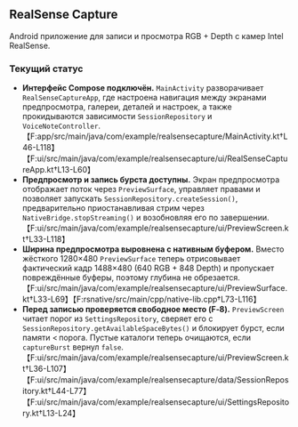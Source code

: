 ## RealSense Capture

Android приложение для записи и просмотра RGB + Depth с камер Intel RealSense.

### Текущий статус

* **Интерфейс Compose подключён.** `MainActivity` разворачивает `RealSenseCaptureApp`, где настроена навигация между экранами предпросмотра, галереи, деталей и настроек, а также прокидываются зависимости `SessionRepository` и `VoiceNoteController`. 【F:app/src/main/java/com/example/realsensecapture/MainActivity.kt†L46-L118】【F:ui/src/main/java/com/example/realsensecapture/ui/RealSenseCaptureApp.kt†L13-L60】
* **Предпросмотр и запись бурста доступны.** Экран предпросмотра отображает поток через `PreviewSurface`, управляет правами и позволяет запускать `SessionRepository.createSession()`, предварительно приостанавливая стрим через `NativeBridge.stopStreaming()` и возобновляя его по завершении. 【F:ui/src/main/java/com/example/realsensecapture/ui/PreviewScreen.kt†L33-L118】
* **Ширина предпросмотра выровнена с нативным буфером.** Вместо жёсткого 1280×480 `PreviewSurface` теперь отрисовывает фактический кадр 1488×480 (640 RGB + 848 Depth) и пропускает повреждённые буферы, поэтому глубина не обрезается. 【F:ui/src/main/java/com/example/realsensecapture/ui/PreviewSurface.kt†L33-L69】【F:rsnative/src/main/cpp/native-lib.cpp†L73-L116】
* **Перед записью проверяется свободное место (F‑8).** `PreviewScreen` читает порог из `SettingsRepository`, сверяет его с `SessionRepository.getAvailableSpaceBytes()` и блокирует бурст, если памяти < порога. Пустые каталоги теперь очищаются, если `captureBurst` вернул `false`. 【F:ui/src/main/java/com/example/realsensecapture/ui/PreviewScreen.kt†L36-L107】【F:ui/src/main/java/com/example/realsensecapture/data/SessionRepository.kt†L44-L77】【F:ui/src/main/java/com/example/realsensecapture/ui/SettingsRepository.kt†L13-L24】

